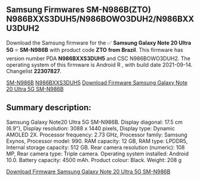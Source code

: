 <h2>Samsung Firmwares SM-N986B(ZTO) N986BXXS3DUH5/N986BOWO3DUH2/N986BXXU3DUH2</h2>
Download the Samsung firmware for the ✅ <strong>Samsung Galaxy Note 20 Ultra 5G </strong> ⭐ <strong>SM-N986B</strong> with product code <strong>ZTO</strong> <strong> from Brazil</strong>. This firmware has version number PDA <strong>N986BXXS3DUH5</strong> and CSC N986BOWO3DUH2. The operating system of this firmware is Android R , with build date 2021-09-14. Changelist <strong>22307827</strong>.


[SM-N986B](https://samfirm.shop/samsung/model/SM-N986B)
[N986BXXS3DUH5](https://samfirm.shop/samsung/pda/N986BXXS3DUH5)
[Download Firmware Samsung Galaxy Note 20 Ultra 5G SM-N986B](https://samfirm.shop/samsung/firmware/456095)
<h2>Summary description:</h2>
<p>Samsung Galaxy Note20 Ultra 5G SM-N986B. Display diagonal: 17.5 cm (6.9"), Display resolution: 3088 x 1440 pixels, Display type: Dynamic AMOLED 2X. Processor frequency: 2.73 GHz, Processor family: Samsung Exynos, Processor model: 990. RAM capacity: 12 GB, RAM type: LPDDR5, Internal storage capacity: 512 GB. Rear camera resolution (numeric): 108 MP, Rear camera type: Triple camera. Operating system installed: Android 10.0. Battery capacity: 4500 mAh. Product colour: Black. Weight: 208 g</p>


[Download Firmware Samsung Galaxy Note 20 Ultra 5G SM-N986B](https://samfirm.shop/samsung/firmware/456095)
